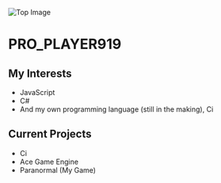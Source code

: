 ![Top Image](https://avatars.githubusercontent.com/u/95329795?v=4)

# PRO_PLAYER919

## My Interests

* JavaScript
* C#
* And my own programming language (still in the making), Ci

## Current Projects

* Ci
* Ace Game Engine
* Paranormal (My Game)
